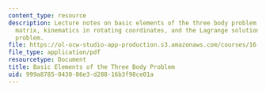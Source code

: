 ```yaml
---
content_type: resource
description: Lecture notes on basic elements of the three body problem, the rotation
  matrix, kinematics in rotating coordinates, and the Lagrange solutions of the three-body
  problem.
file: https://ol-ocw-studio-app-production.s3.amazonaws.com/courses/16-346-astrodynamics-fall-2008/999a8785043086e3d28816b3f98ce01a_lec_24.pdf
file_type: application/pdf
resourcetype: Document
title: Basic Elements of the Three Body Problem
uid: 999a8785-0430-86e3-d288-16b3f98ce01a
---
```

